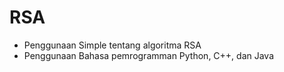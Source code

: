# RSA

- Penggunaan Simple tentang algoritma RSA
- Penggunaan Bahasa pemrogramman Python, C++, dan Java
